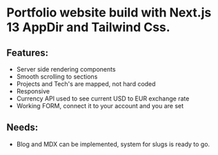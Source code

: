 # Portfolio website build with Next.js 13 AppDir and Tailwind Css.

## Features:

* Server side rendering components
* Smooth scrolling to sections
* Projects and Tech's are mapped, not hard coded
* Responsive
* Currency API used to see current USD to EUR exchange rate
* Working FORM, connect it to your account and you are set

## Needs:

* Blog and MDX can be implemented, system for slugs is ready to go.
